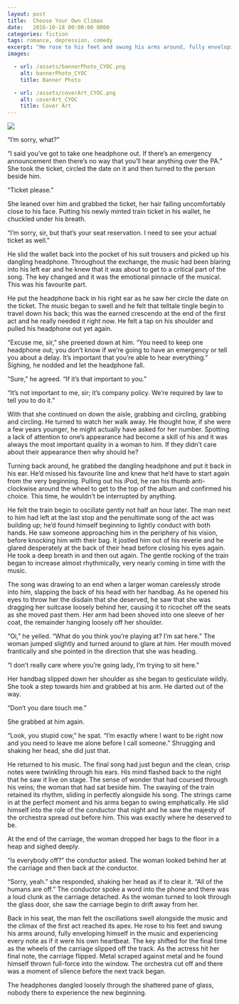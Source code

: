 ```yaml
---
layout: post
title:  Choose Your Own Climax
date:   2016-10-18 00:00:00 0000
categories: fiction
tags: romance, depression, comedy
excerpt: "He rose to his feet and swung his arms around, fully enveloping himself in the music and experiencing every note as if it were his own heartbeat."
images:

  - url: /assets/bannerPhoto_CYOC.png
    alt: bannerPhoto_CYOC
    title: Banner Photo

  - url: /assets/coverArt_CYOC.png
    alt: coverArt_CYOC
    title: Cover Art
---
```


<img class="bannerPhoto" src="{{ site.url }}/assets/bannerPhoto_CYOC.png" />

“I’m sorry, what?”

“I said you’ve got to take one headphone out. If there’s an emergency announcement then there’s no way that you’ll hear anything over the PA.” She took the ticket, circled the date on it and then turned to the person beside him.

“Ticket please.”

She leaned over him and grabbed the ticket, her hair falling uncomfortably close to his face. Putting his newly minted train ticket in his wallet, he chuckled under his breath.

“I’m sorry, sir, but that’s your seat reservation. I need to see your actual ticket as well.”

He slid the wallet back into the pocket of his suit trousers and picked up his dangling headphone. Throughout the exchange, the music had been blaring into his left ear and he knew that it was about to get to a critical part of the song. The key changed and it was the emotional pinnacle of the musical. This was his favourite part.

He put the headphone back in his right ear as he saw her circle the date on the ticket. The music began to swell and he felt that telltale tingle begin to travel down his back; this was the earned crescendo at the end of the first act and he really needed it right now. He felt a tap on his shoulder and pulled his headphone out yet again.

“Excuse me, sir,” she preened down at him. “You need to keep one headphone out; you don’t know if we’re going to have an emergency or tell you about a delay. It’s important that you’re able to hear everything.” Sighing, he nodded and let the headphone fall.

“Sure,” he agreed. “If it’s that important to you.”

“It’s not important to me, sir; it’s company policy. We’re required by law to tell you to do it.”

With that she continued on down the aisle, grabbing and circling, grabbing and circling. He turned to watch her walk away. He thought how, if she were a few years younger, he might actually have asked for her number. Spotting a lack of attention to one’s appearance had become a skill of his and it was always the most important quality in a woman to him. If they didn’t care about their appearance then why should he?

Turning back around, he grabbed the dangling headphone and put it back in his ear. He’d missed his favourite line and knew that he’d have to start again from the very beginning. Pulling out his iPod, he ran his thumb anti-clockwise around the wheel to get to the top of the album and confirmed his choice. This time, he wouldn’t be interrupted by anything.

He felt the train begin to oscillate gently not half an hour later. The man next to him had left at the last stop and the penultimate song of the act was building up; he’d found himself beginning to lightly conduct with both hands. He saw someone approaching him in the periphery of his vision, before knocking him with their bag. It jostled him out of his reverie and he glared desperately at the back of their head before closing his eyes again. He took a deep breath in and then out again. The gentle rocking of the train began to increase almost rhythmically, very nearly coming in time with the music.

The song was drawing to an end when a larger woman carelessly strode into him, slapping the back of his head with her handbag. As he opened his eyes to throw her the disdain that she deserved, he saw that she was dragging her suitcase loosely behind her, causing it to ricochet off the seats as she moved past them. Her arm had been shoved into one sleeve of her coat, the remainder hanging loosely off her shoulder.

“Oi,” he yelled. “What do you think you’re playing at? I’m sat here.” The woman jumped slightly and turned around to glare at him. Her mouth moved frantically and she pointed in the direction that she was heading.

“I don’t really care where you’re going lady, I’m trying to sit here.”

Her handbag slipped down her shoulder as she began to gesticulate wildly. She took a step towards him and grabbed at his arm. He darted out of the way.

“Don’t you dare touch me.”

She grabbed at him again.

“Look, you stupid cow,” he spat. “I’m exactly where I want to be right now and you need to leave me alone before I call someone.” Shrugging and shaking her head, she did just that.

He returned to his music. The final song had just begun and the clean, crisp notes were twinkling through his ears. His mind flashed back to the night that he saw it live on stage. The sense of wonder that had coursed through his veins; the woman that had sat beside him. The swaying of the train retained its rhythm, sliding in perfectly alongside his song. The strings came in at the perfect moment and his arms began to swing emphatically. He slid himself into the role of the conductor that night and he saw the majesty of the orchestra spread out before him. This was exactly where he deserved to be.

At the end of the carriage, the woman dropped her bags to the floor in a heap and sighed deeply.

“Is everybody off?” the conductor asked. The woman looked behind her at the carriage and then back at the conductor.

“Sorry, yeah.” she responded, shaking her head as if to clear it. “All of the humans are off.” The conductor spoke a word into the phone and there was a loud clunk as the carriage detached. As the woman turned to look through the glass door, she saw the carriage begin to drift away from her.

Back in his seat, the man felt the oscillations swell alongside the music and the climax of the first act reached its apex. He rose to his feet and swung his arms around, fully enveloping himself in the music and experiencing every note as if it were his own heartbeat. The key shifted for the final time as the wheels of the carriage slipped off the track. As the actress hit her final note, the carriage flipped. Metal scraped against metal and he found himself thrown full-force into the window. The orchestra cut off and there was a moment of silence before the next track began.

The headphones dangled loosely through the shattered pane of glass, nobody there to experience the new beginning.
